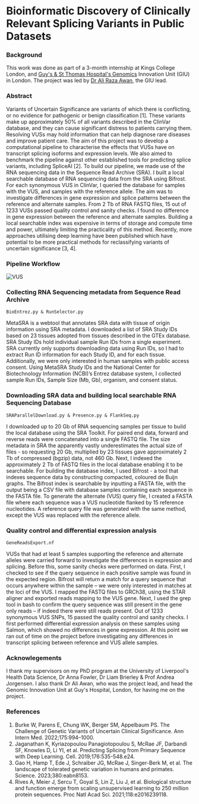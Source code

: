 # Bioinformatic Discovery of Clinically Relevant Splicing Variants in Public Datasets

### Background
This work was done as part of a 3-month internship at Kings College London, and [Guy's & St Thomas Hospital's Genomics](https://www.guysandstthomas.nhs.uk) Innovation Unit (GIU) in London. The project was led by [Dr Ali Raza Awan](https://www.linkedin.com/in/ali-awan-phd-51041860/?originalSubdomain=uk), the GIU lead.

### Abstract
Variants of Uncertain Significance are variants of which there is conflicting, or no evidence for pathogenic or benign classification [1]. These variants make up approximately 50% of all variants described in the ClinVar database, and they can cause significant distress to patients carrying them. Resolving VUSs may hold information that can help diagnose rare diseases and improve patient care. The aim of this project was to develop a computational pipeline to characterise the effects that VUSs have on transcript splicing isoforms and expression levels. We also aimed to benchmark the pipeline against other established tools for predicting splice variants, including SpliceAI [2]. To build our pipeline, we made use of the RNA sequencing data in the Sequence Read Archive (SRA). I built a local searchable database of RNA sequencing data from the SRA using Bifrost. For each synonymous VUS in ClinVar, I queried the database for samples with the VUS, and samples with the reference allele. The aim was to investigate differences in gene expression and splice patterns between the reference and alternate samples. From 2 Tb of RNA FASTQ files, 15 out of 1233 VUSs passed quality control and sanity checks. I found no difference in gene expression between the reference and alternate samples. Building a local searchable index was expensive in terms of storage and compute time and power, ultimately limiting the practicality of this method. Recently, more approaches utilising deep learning have been published which have potential to be more practical methods for reclassifying variants of uncertain significance [3, 4].

### Pipeline Workflow 
![VUS](https://github.com/rugare-m/Bioinformatic-Discovery-of-Clinically-Relevant-Splicing-Variants-in-Public-Datasets/assets/88198662/737c29df-f530-44e7-ba59-fcd3f8277f46)

### Collecting RNA Sequencing metadata from Sequence Read Archive
```
BioEntrez.py & RunSelector.py
```

MetaSRA is a webtool that annotates SRA data with tissue of origin information using SRA metadata. I downloaded a list of SRA Study IDs based on 23 tissues adopted from tissues described in the GTEx database. SRA Study IDs hold individual sample Run IDs from a single experiment. SRA currently only supports downloading data using Run IDs, so I had to extract Run ID information for each Study ID, and for each tissue. Additionally, we were only interested in human samples with public access consent. Using MetaSRA Study IDs and the National Center for Biotechnology Information (NCBI)’s Entrez database system, I collected sample Run IDs, Sample Size (Mb, Gb), organism, and consent status. 

### Downloading SRA data and building local searchable RNA Sequencing Database
```
SRAParallelDownload.py & Presence.py & FlankSeq.py
```

I downloaded up to 20 Gb of RNA sequencing samples per tissue to build the local database using the SRA Toolkit. For paired end data, forward and reverse reads were concatenated into a single FASTQ file. The size metadata in SRA the apparently vastly underestimates the actual size of files - so requesting 20 Gb, multiplied by 23 tissues gave approximately 2 Tb of compressed (bgzip) data, not 460 Gb. Next, I indexed the approximately 2 Tb of FASTQ files in the local database enabling it to be searchable. For building the database index, I used Bifrost - a tool that indexes sequence data by constructing compacted, coloured de Buijn graphs. The Bifrost index is searchable by inputting a FASTA file, with the output being a CSV file with database samples containing each sequence in the FASTA file. To generate the alternate (VUS) query file, I created a FASTA file where each sequence was a VUS nucleotide flanked by 15 reference nucleotides. A reference query file was generated with the same method, except the VUS was replaced with the reference allele.  

### Quality control and differential expression analysis
```
GeneReadsExport.nf
```

VUSs that had at least 5 samples supporting the reference and alternate alleles were carried forward to investigate the differences in expression and splicing. Before this, some sanity checks were performed on data. First, I checked to see if the query sequence in each positive sample was found in the expected region. Bifrost will return a match for a query sequence that occurs anywhere within the sample – we were only interested in matches at the loci of the VUS. I mapped the FASTQ files to GRCh38, using the STAR aligner and exported reads mapping to the VUS gene. Next, I used the grep tool in bash to confirm the query sequence was still present in the gene only reads – if indeed there were still reads present. Out of 1233 synonymous VUS SNPs, 15 passed the quality control and sanity checks. I first performed differential expression analysis on these samples using Salmon, which showed no differences in gene expression. At this point we ran out of time on the project before investigating any differences in transcript splicing between reference and VUS allele samples.

### Acknowlegements
I thank my supervisors on my PhD program at the University of Liverpool's Health Data Science, Dr Anna Fowler, Dr Liam Brierley & Prof Andrea Jorgensen. I also thank Dr Ali Awan, who was the project lead, and head the Genomic Innovation Unit at Guy's Hospital, London, for having me on the project. 

### References 
1. Burke W, Parens E, Chung WK, Berger SM, Appelbaum PS. The Challenge of Genetic Variants of Uncertain Clinical Significance. Ann Intern Med. 2022;175:994–1000.
2. Jaganathan K, Kyriazopoulou Panagiotopoulou S, McRae JF, Darbandi SF, Knowles D, Li YI, et al. Predicting Splicing from Primary Sequence with Deep Learning. Cell. 2019;176:535-548.e24.
3. Gao H, Hamp T, Ede J, Schraiber JG, McRae J, Singer-Berk M, et al. The landscape of tolerated genetic variation in humans and primates. Science. 2023;380:eabn8153.
4. Rives A, Meier J, Sercu T, Goyal S, Lin Z, Liu J, et al. Biological structure and function emerge from scaling unsupervised learning to 250 million protein sequences. Proc Natl Acad Sci. 2021;118:e2016239118.


